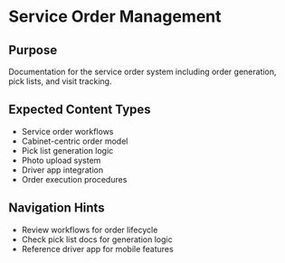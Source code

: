 # Service Order Management

## Purpose
Documentation for the service order system including order generation, pick lists, and visit tracking.

## Expected Content Types
- Service order workflows
- Cabinet-centric order model
- Pick list generation logic
- Photo upload system
- Driver app integration
- Order execution procedures

## Navigation Hints
- Review workflows for order lifecycle
- Check pick list docs for generation logic
- Reference driver app for mobile features